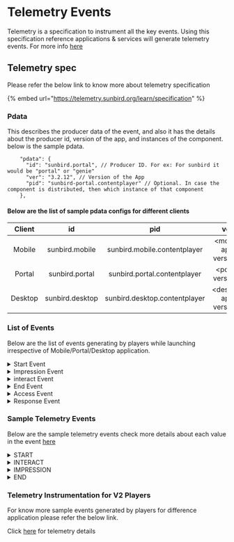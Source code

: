 # Telemetry Events

Telemetry is a specification to instrument all the key events. Using this specification reference applications & services will generate telemetry events. For more info [here](https://telemetry.sunbird.org/)

## Telemetry spec

Please refer the below link to know more about telemetry specification

{% embed url="https://telemetry.sunbird.org/learn/specification" %}

### Pdata

This describes the producer data of the event, and also it has the details about the producer id, version of the app, and instances of the component. below is the sample pdata.

```
    "pdata": {
      "id": "sunbird.portal", // Producer ID. For ex: For sunbird it would be "portal" or "genie"
      "ver": "3.2.12", // Version of the App
      "pid": "sunbird-portal.contentplayer" // Optional. In case the component is distributed, then which instance of that component
    },    
```

#### Below are the list of sample pdata configs for different clients

<table><thead><tr><th align="center">Client</th><th align="center">id</th><th align="center">pid</th><th align="center">ver</th><th data-hidden data-type="number"></th></tr></thead><tbody><tr><td align="center">Mobile</td><td align="center">sunbird.mobile</td><td align="center">sunbird.mobile.contentplayer</td><td align="center">&#x3C;mobile app version></td><td>null</td></tr><tr><td align="center">Portal</td><td align="center">sunbird.portal</td><td align="center">sunbird.portal.contentplayer</td><td align="center">&#x3C;portal version></td><td>null</td></tr><tr><td align="center">Desktop</td><td align="center">sunbird.desktop</td><td align="center">sunbird.desktop.contentplayer</td><td align="center">&#x3C;desktop app version></td><td>null</td></tr></tbody></table>

### List of Events

Below are the list of events generating by players while launching irrespective of Mobile/Portal/Desktop application.

<details>

<summary>Start Event</summary>

This method initializes capture of telemetric data associated to the start of user action . Using the start event we can analysis time taken to start player.  For more info [here](https://docs.google.com/spreadsheets/d/1aOwWkff9qULGdk1Tv7F11P9b820J\_bU6V0S10Ww1-HI/edit#gid=2079230452)

&#x20;following is the sample telemetry edata

```
"edata": {
  "type": "content", // Defines edata type(app, session, editor, player, workflow, assessment)
  "mode": "play", // Mode of start.
  "pageid": "", // Page/Stage id where the start has happened.
  "duration": 7.47 // Time taken to initialize/start
}
```

</details>

<details>

<summary>Impression Event</summary>

This method is used to capture user interactions on a page. For example, search, click, preview, move, resize, configure and the following is the sample telemetry edata. For more info [here](https://docs.google.com/spreadsheets/d/1aOwWkff9qULGdk1Tv7F11P9b820J\_bU6V0S10Ww1-HI/edit#gid=2079230452)

```
"edata": {
  "type": "TOUCH", // Type of interaction TOUCH,DRAG,DROP,PINCH,ZOOM,SHAKE,ROTATE,SPEAK,LISTEN,WRITE,DRAW,START,ENDCHOOSE,ACTIVATE,SHOW,HIDE,SCROLL,HEARTBEAT,OTHER
  "subtype": "", // Additional types for a global type. For ex: for an audio the type is LISTEN and thesubtype can be one of PLAY,PAUSE,STOP,RESUME,END
  "id": "gc_menuopen", // Resource (button, screen, page, etc) id on which the interaction happened - use systemidentifiers when reporting device events
  "pageid": "2" // Stage or page id on which the event happened
}
```

</details>

<details>

<summary>interact Event</summary>

This method is used to capture telemetry for user visits to a specific page. and the following is the sample telemetry edata. For more info [here](https://docs.google.com/spreadsheets/d/1aOwWkff9qULGdk1Tv7F11P9b820J\_bU6V0S10Ww1-HI/edit#gid=2079230452)

```
"edata": {
  "type": "workflow", // Impression type (list, detail, view, edit, workflow, search)
  "subtype": "", // Additional subtype. "Paginate", "Scroll"
  "id": "gc_menuopen", // Defines edata id
  "pageid": "2" // Unique page id
  "uri": "", // Required. Relative URL of the content
}
```

</details>

<details>

<summary>End Event</summary>

This method is used to capture closure after all the activities are completed. it also capture the content played details like total number of pages , progress, duration of play and etc and the following is the sample telemetry edata. For more info [here](https://docs.google.com/spreadsheets/d/1aOwWkff9qULGdk1Tv7F11P9b820J\_bU6V0S10Ww1-HI/edit#gid=2079230452)

```
"edata": {
   "type": "content", // Defines edata type
   "mode": "play",   // Defines mode
   "pageid": "sunbird-player-Endpage", // Defines page id
    "summary": [
          {
            "progress": 22
          },
          {
            "totallength": 9
          },
          {
            "visitedlength": 2
          },
          {
            "visitedcontentend": false
          },
          {
            "totalseekedlength": 7
          },
          {
            "endpageseen": false
          }
        ],
    "duration": 11988.53 // Defines duration of play
}
```

</details>

<details>

<summary>Access Event</summary>

This method is used to capture user assessments that happen while playing content.For more info [here](https://docs.google.com/spreadsheets/d/1aOwWkff9qULGdk1Tv7F11P9b820J\_bU6V0S10Ww1-HI/edit#gid=2079230452)

</details>

<details>

<summary>Response Event</summary>

This API is used to log telemetry of user response. For example; Responded to assessments.For more info [here](https://docs.google.com/spreadsheets/d/1aOwWkff9qULGdk1Tv7F11P9b820J\_bU6V0S10Ww1-HI/edit#gid=2079230452)

</details>

### Sample Telemetry  Events

Below are the sample telemetry events  check more details about each value in the event [here](https://github.com/project-sunbird/sunbird-player-sdk/blob/master/docs/telemetry/SampleContentPlayerV2Instrumentation.csv)

<details>

<summary>START</summary>

```
{
  "eid": "START",
  "ets": 1649318545112,
  "ver": "3.0",
  "mid": "START:d733c45b87270477b1beb612dc7bda4c",
  "actor": {
    "id": "632995e29874caa57949ce954e6b5d4a",
    "type": "User"
  },
  "context": {
    "channel": "01268904781886259221",
    "pdata": {
      "id": "staging.sunbird.portal",
      "ver": "4.8.5",
      "pid": "sunbird-portal"
    },
    "env": "contentplayer",
    "sid": "35209e6a-d463-37c1-9672-6090ede5d245",
    "did": "632995e29874caa57949ce954e6b5d4a",
    "cdata": [
      {
        "id": "DH2JihRQhD9quRLkIUroNLfTA2rEQeDC",
        "type": "ContentSession"
      },
      {
        "id": "ChrI789hrOXvzCMn44U5nEQZn31Epg7o",
        "type": "PlaySession"
      },
      {
        "id": "2.0",
        "type": "PlayerVersion"
      }
    ],
    "rollup": {},
    "uid": "anonymous"
  },
  "object": {
    "id": "do_2132473634393948161725",
    "ver": "1",
    "type": "Content",
    "rollup": {}
  },
  "tags": [
    "01268904781886259221"
  ],
  "edata": {
    "type": "content",
    "mode": "play",
    "pageid": "",
    "duration": 5.35
  }
}
```

</details>

<details>

<summary>INTERACT</summary>

```
{
  "eid": "INTERACT", // Event id 
  "ets": 1646727758517, // Event time stamp
  "ver": "3.0", // Event Version 
  "mid": "INTERACT:e6cf5520a276294b068acfabd52f363a", // Message Id which is uniq
  "actor": { // User details 
    "id": "280d913d358428e24c92ed6b9e6d89a7",
    "type": "User"
  },
  "context": {
    "channel": "01268904781886259221", // Channel id
    "pdata": { 
      "id": "preprod.diksha.portal", // Producer ID.
      "ver": "4.7.0", // Version of the app
      "pid": "sunbird-portal.contentplayer" //Optional. In case the component is distributed, then which instance of that component
    },
    "env": "contentplayer",  // Defines the environment 
    "sid": "f7a8a672-9a3b-e83e-42a7-6131a553f65f", // User sessionid
    "did": "280d913d358428e24c92ed6b9e6d89a7", // Unique id to identify the device or browser
    "cdata": [ // Defines correlation data
      {
        "id": "fdaafa8413a27931dc01ff5a4cb3a0e2",
        "type": "ContentSession"
      },
      {
        "id": "7e20b101878957052b8cb9a9ec770ce7",
        "type": "PlaySession"
      }
    ],
    "rollup": { // Roll up data
      "l1": "01268904781886259221"
    }
  },
  "object": {
    "id": "do_2134417722515210241147", // Asset identifier
    "type": "Content", // Asset type
    "ver": "1",  // Asset version
    "rollup": {} // Roll up data
  },
  "tags": [ // Defines the tags data
    "01268904781886259221"
  ],
  "edata": {
    "type": "TOUCH", // Event data type
    "subtype": "", // Event sub data type
    "id": "gc_menuopen", // Defines the id
    "pageid": "2" // Defines the page id
  }
}
```

</details>

<details>

<summary>IMPRESSION</summary>

```
{
  "eid": "IMPRESSION",
  "ets": 1649320122499,
  "ver": "3.0",
  "mid": "IMPRESSION:ffe3a6f635a13f6810cd3c9979ca5529",
  "actor": {
    "id": "632995e29874caa57949ce954e6b5d4a",
    "type": "User"
  },
  "context": {
    "channel": "01268904781886259221",
    "pdata": {
      "id": "staging.sunbird.portal",
      "ver": "4.8.5",
      "pid": "sunbird-portal"
    },
    "env": "contentplayer",
    "sid": "35209e6a-d463-37c1-9672-6090ede5d245",
    "did": "632995e29874caa57949ce954e6b5d4a",
    "cdata": [
      {
        "id": "DH2JihRQhD9quRLkIUroNLfTA2rEQeDC",
        "type": "ContentSession"
      },
      {
        "id": "apTUc3ZpDycy5tm4C6mkhZkifeRA0aRa",
        "type": "PlaySession"
      },
      {
        "id": "2.0",
        "type": "PlayerVersion"
      }
    ],
    "rollup": {},
    "uid": "anonymous"
  },
  "object": {
    "id": "do_2132473634393948161725",
    "ver": "1",
    "type": "Content",
    "rollup": {}
  },
  "tags": [
    "01268904781886259221"
  ],
  "edata": {
    "type": "workflow",
    "subtype": "",
    "pageid": "3",
    "uri": ""
  }
}
```

</details>

<details>

<summary>END</summary>

```
{
  "eid": "END",
  "ets": 1649326236878,
  "ver": "3.0",
  "mid": "END:898f1e88610da17e3a12fd0a9a18d9c7",
  "actor": {
    "id": "90ee25617d93d2973ab012abf2854322",
    "type": "User"
  },
  "context": {
    "channel": "01268904781886259221",
    "pdata": {
      "id": "staging.sunbird.portal",
      "ver": "4.8.5",
      "pid": "sunbird-portal"
    },
    "env": "contentplayer",
    "sid": "cc9d525c-850d-ba69-3589-e4892408d2ff",
    "did": "90ee25617d93d2973ab012abf2854322",
    "cdata": [
      {
        "id": "1iPaJwSm9CZ642DJ4NPHwx9VXInhkMGm",
        "type": "ContentSession"
      },
      {
        "id": "rQVRoTYlITk6WBuQm0iQqB3G6zSv4Tm5",
        "type": "PlaySession"
      },
      {
        "id": "2.0",
        "type": "PlayerVersion"
      }
    ],
    "rollup": {
      "l1": "01268904781886259221"
    },
    "uid": "anonymous"
  },
  "object": {
    "id": "do_2134250082225192961958",
    "ver": "1",
    "type": "Content",
    "rollup": {
      "l1": "do_2134250082225192961958"
    }
  },
  "tags": [
    "01268904781886259221"
  ],
  "edata": {
    "type": "content",
    "mode": "play",
    "pageid": "sunbird-player-Endpage",
    "summary": [
      {
        "progress": 100
      },
      {
        "totallength": 137.56
      },
      {
        "visitedlength": 57.708
      },
      {
        "visitedcontentend": false
      },
      {
        "totalseekedlength": 39.583
      },
      {
        "endpageseen": true
      },
      {
        "score": 0
      }
    ],
    "duration": 58.61
  }
}
```

</details>

### Telemetry Instrumentation for V2 Players

For know more sample events generated by players for difference application please refer the below link.

Click [here](https://github.com/project-sunbird/sunbird-player-sdk/blob/master/docs/telemetry/ContentPlayerV2Instrumentation.csv) for telemetry details &#x20;
